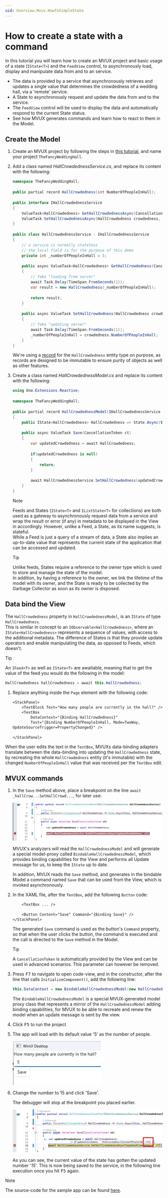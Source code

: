 ```yaml
---
uid: Overview.Mvux.HowToSimpleState
---
```


# How to create a state with a command

In this tutorial you will learn how to create an MVUX project and basic usage of a state (`IState<T>`)
and the `FeedView` control, to asynchronously load, display and manipulate data from and to an service.

 - The data is provided by a service that asynchronously retrieves and updates a single value that determines the crowdedness of a wedding hall, via a 'remote' service.
 - A State to asynchronously request and update the data from and to the service.
 - The `FeedView` control will be used to display the data and automatically respond to the current State status.
 - See how MVUX generates commands and learn how to react to them in the Model.

## Create the Model

1. Create an MVUX project by following the steps in
[this tutorial](xref:Overview.Mvux.HowToMvuxProject), and name your project `TheFancyWeddingHall`.

1. Add a class named *HallCrowdednessService.cs*, and replace its content with the following:

    ```c#
    namespace TheFancyWeddingHall;

    public partial record HallCrowdedness(int NumberOfPeopleInHall);

    public interface IHallCrowdednessService
    {
        ValueTask<HallCrowdedness> GetHallCrowdednessAsync(CancellationToken ct);
        ValueTask SetHallCrowdednessAsync(HallCrowdedness crowdedness, CancellationToken ct);
    }

    public class HallCrowdednessService : IHallCrowdednessService
    {
        // a service is normally stateless
        // the local field is for the purpose of this demo 
        private int _numberOfPeopleInHall = 5;

        public async ValueTask<HallCrowdedness> GetHallCrowdedness(CancellationToken ct)
        {
            // fake "loading from server"
            await Task.Delay(TimeSpan.FromSeconds(1));
            var result = new HallCrowdedness(_numberOfPeopleInHall);

            return result;
        }

        public async ValueTask SetHallCrowdedness(HallCrowdedness crowdedness, CancellationToken ct)
        {
            // fake "updating server"
            await Task.Delay(TimeSpan.FromSeconds(1));
            _numberOfPeopleInHall = crowdedness.NumberOfPeopleInHall;
        }
    }
    ```

    We're using a [record](https://learn.microsoft.com/en-us/dotnet/csharp/language-reference/builtin-types/record)
    for the `HallCrowdedness` entity type on purpose,
    as records are designed to be immutable to ensure purity of objects as well as other features.

1. Create a class named *HallCrowdednessModel.cs* and replace its content with the following:

    ```c#
    using Uno.Extensions.Reactive;

    namespace TheFancyWeddingHall;

    public partial record HallCrowdednessModel(IHallCrowdednessService HallCrowdednessService)
    {   
        public IState<HallCrowdedness> HallCrowdedness => State.Async(this, HallCrowdednessService.GetHallCrowdedness);

        public async ValueTask Save(CancellationToken ct)
        {
            var updatedCrowdedness = await HallCrowdedness;

            if(updatedCrowdedness is null)
            {
                return;
            }

            await HallCrowdednessService.SetHallCrowdedness(updatedCrowdedness, ct);
        }
    }
    ```

    > [!NOTE]  
    > Feeds and States (`IState<T>` and `IListState<T>` for collections) are both used as a gateway
    to asynchronously request data from a service and wrap the result or error (if any) in metadata
    to be displayed in the View in accordingly.
    However, unlike a Feed, a State, as its name suggests, is stateful.  
    While a Feed is just a query of a stream of data, a State also implies an up-to-date value
    that represents the current state of the application that can be accessed and updated.    

    > [!TIP]  
    > Unlike feeds, States require a reference to the owner type which is used to store and manage the state of the model.  
    In addition, by having a reference to the owner, we link the lifetime of the model with its owner,
    and the State is ready to be collected by the Garbage Collector as soon as its owner is disposed.

## Data bind the View

The `HallCrowdedness` property in `HallCrowdednessModel`, is an `IState` of type `HallCrowdedness`.  
This is similar in concept to an `IObservable<HallCrowdedness>`, where an `IState<HallCrowdedness>`
represents a sequence of values, with access to the additional metadata.
The difference of States is that they provide update operators
and enable manipulating the data, as opposed to Feeds, which doesn't.

> [!TIP]  
> An `IFeed<T>` as well as `IState<T>` are awaitable,
> meaning that to get the value of the feed you would do the following in the model:  
>
> ```c#
> HallCrowdedness hallCrowdedness = await this.HallCrowdedness;
> ```

1. Replace anything inside the `Page` element with the following code:

    ```xaml
    <StackPanel>
        <TextBlock Text="How many people are currently in the hall?" />
        <TextBox 
            DataContext="{Binding HallCrowdedness}"
            Text="{Binding NumberOfPeopleInHall, Mode=TwoWay, UpdateSourceTrigger=PropertyChanged}" />

    </StackPanel>
    ```

When the user edits the text in the `TextBox`, MVUXs data-binding adapters translate between the data-binding into updating the `HallCrowdedness` state, by recreating the whole `HallCrowdedness` entity (it's immutable) with the changed `NumberOfPeopleInHall` value that was received per the `TextBox` edit.

## MVUX commands

1. In the `Save` method above, place a breakpoint on the line `await _hallCrow...SetHallCrowd...`, for later use:

    ![](../Assets/SimpleState-2.jpg)

    MVUX's analyzers will read the `HallCrowdednessModel` and will generate a special
    model-proxy called `BindableHallCrowdednessModel`,
    which provides binding capabilities for the View and performs all Update message for us,
    to keep the `IState` up to date.
        
    In addition, MVUX reads the `Save` method, and generates in the bindable Model a command named `Save`
    that can be used from the View, which is invoked asynchronously.

1. In the XAML file, after the `TextBox`, add the following `Button` code:

    ```xaml
        <TextBox ... />

        <Button Content="Save" Command="{Binding Save}" />
    </StackPanel>
    ```

    The generated `Save` command is used as the button's `Command` property,
    so that when the user clicks the button, the command is executed
    and the call is directed to the `Save` method in the Model.

    > [!TIP]
    > A `CancellationToken` is automatically provided by the View and can be used in advanced scenarios.
    This parameter can however be removed.

1. Press <kbd>F7</kbd> to navigate to open code-view, and in the constructor, after the line that calls `InitializeComponent()`,
add the following line:

    ```c#
    this.DataContext = new BindableHallCrowdednessModel(new HallCrowdednessService());
    ```

    The `BindableHallCrowdednessModel` is a special MVUX-generated model proxy class that represents a mirror of the `HallCrowdednessModel` adding binding capabilities,
    for MVUX to be able to recreate and renew the model when an update message is sent by the view.  

1. Click <kbd>F5</kbd> to run the project

1. The app will load with its default value '5' as the number of people.
    
    ![](../Assets/SimpleState-1.jpg)

1. Change the number to 15 and click 'Save'.

    The debugger will stop at the breakpoint you placed earlier. <!--(See step No. x)-->
    
    ![](../Assets/SimpleState-3.jpg)
    
    As you can see, the current value of the state has gotten the updated number '*15*'.
    This is now being saved to the service, in the following line execution once you hit <kbd>F5</kbd> again.

> [!NOTE]  
> The source-code for the sample app can be found [here](https://github.com/unoplatform/Uno.Samples/tree/master/UI/MvuxHowTos/TheFancyWeddingHall).
